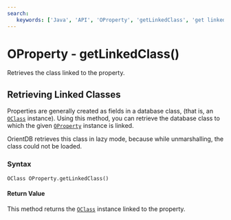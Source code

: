 ```yaml
---
search:
   keywords: ['Java', 'API', 'OProperty', 'getLinkedClass', 'get linked class']
---
```


# OProperty - getLinkedClass()

Retrieves the class linked to the property.

## Retrieving Linked Classes

Properties are generally created as fields in a database class, (that is, an [`OClass`](../OClass.md) instance).  Using this method, you can retrieve the database class to which the given [`OProperty`](../OProperty.md) instance is linked.

OrientDB retrieves this class in lazy mode, because while unmarshalling, the class could not be loaded.

### Syntax

```
OClass OProperty.getLinkedClass()
```

#### Return Value

This method returns the [`OClass`](../OClass.md) instance linked to the property.
